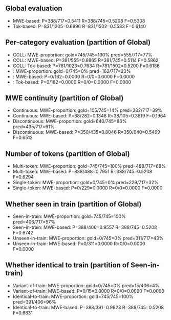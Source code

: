 ## Global evaluation
* MWE-based: P=388/717=0.5411 R=388/745=0.5208 F=0.5308
* Tok-based: P=831/1205=0.6896 R=831/1502=0.5533 F=0.6140

## Per-category evaluation (partition of Global)
* COLL: MWE-proportion: gold=745/745=100% pred=555/717=77%
* COLL: MWE-based: P=381/555=0.6865 R=381/745=0.5114 F=0.5862
* COLL: Tok-based: P=781/1023=0.7634 R=781/1502=0.5200 F=0.6186
* <unlabeled>: MWE-proportion: gold=0/745=0% pred=162/717=23%
* <unlabeled>: MWE-based: P=0/162=0.0000 R=0/0=0.0000 F=0.0000
* <unlabeled>: Tok-based: P=0/182=0.0000 R=0/0=0.0000 F=0.0000

## MWE continuity (partition of Global)
* Continuous: MWE-proportion: gold=105/745=14% pred=282/717=39%
* Continuous: MWE-based: P=38/282=0.1348 R=38/105=0.3619 F=0.1964
* Discontinuous: MWE-proportion: gold=640/745=86% pred=435/717=61%
* Discontinuous: MWE-based: P=350/435=0.8046 R=350/640=0.5469 F=0.6512

## Number of tokens (partition of Global)
* Multi-token: MWE-proportion: gold=745/745=100% pred=488/717=68%
* Multi-token: MWE-based: P=388/488=0.7951 R=388/745=0.5208 F=0.6294
* Single-token: MWE-proportion: gold=0/745=0% pred=229/717=32%
* Single-token: MWE-based: P=0/229=0.0000 R=0/0=0.0000 F=0.0000

## Whether seen in train (partition of Global)
* Seen-in-train: MWE-proportion: gold=745/745=100% pred=406/717=57%
* Seen-in-train: MWE-based: P=388/406=0.9557 R=388/745=0.5208 F=0.6742
* Unseen-in-train: MWE-proportion: gold=0/745=0% pred=311/717=43%
* Unseen-in-train: MWE-based: P=0/311=0.0000 R=0/0=0.0000 F=0.0000

## Whether identical to train (partition of Seen-in-train)
* Variant-of-train: MWE-proportion: gold=0/745=0% pred=15/406=4%
* Variant-of-train: MWE-based: P=0/15=0.0000 R=0/0=0.0000 F=0.0000
* Identical-to-train: MWE-proportion: gold=745/745=100% pred=391/406=96%
* Identical-to-train: MWE-based: P=388/391=0.9923 R=388/745=0.5208 F=0.6831

